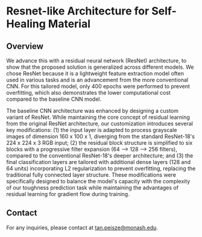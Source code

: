 # Resnet-like Architecture for Self-Healing Material
## Overview

We advance this with a residual neural network (ResNet) architecture, to show that the proposed solution is generalized across different models. We chose ResNet because it is a lightweight feature extraction model often used in various tasks and is an advancement from the more conventional CNN. For this tailored model, only 400 epochs were performed to prevent overfitting, which also demonstrates the lower computational cost compared to the baseline CNN model.

The baseline CNN architecture was enhanced by designing a custom variant of ResNet. 
While maintaining the core concept of residual learning from the original ResNet architecture, our customization introduces several key modifications: (1) the input layer is adapted to process grayscale images of dimension 160 x 100 x 1, diverging from the standard ResNet-18's 224 x 224 x 3 RGB input; (2) the residual block structure is simplified to six blocks with a progressive filter expansion (64 --> 128 --> 256 filters), compared to the conventional ResNet-18's deeper architecture; and (3) the final classification layers are tailored with additional dense layers (128 and 64 units) incorporating L2 regularization to prevent overfitting, replacing the traditional fully connected layer structure. These modifications were specifically designed to balance the model's capacity with the complexity of our toughness prediction task while maintaining the advantages of residual learning for gradient flow during training.

## Contact
For any inquiries, please contact at tan.peisze@monash.edu.
